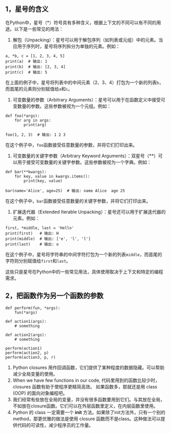 ## 1，星号的含义

在Python中，星号（*）符号具有多种含义，根据上下文的不同可以有不同的用途。以下是一些常见的用法：

1. 解包（Unpacking）：星号可以用于解包序列（如列表或元组）中的元素。当应用于序列时，星号将序列拆分为单独的元素。例如：

```
a, *b, c = [1, 2, 3, 4, 5]
print(a)  # 输出: 1
print(b)  # 输出: [2, 3, 4]
print(c)  # 输出: 5
```

在上面的例子中，星号将列表中的中间元素（2、3、4）打包为一个新的列表`b`，而首尾的元素则分别赋值给`a`和`c`。

1. 可变数量的参数（Arbitrary Arguments）：星号可以用于在函数定义中接受可变数量的参数。这些参数被视为一个元组。例如：

```
def foo(*args):
    for arg in args:
        print(arg)

foo(1, 2, 3)  # 输出: 1 2 3
```

在这个例子中，`foo`函数接受任意数量的参数，并将它们打印出来。

1. 可变数量的关键字参数（Arbitrary Keyword Arguments）：双星号（**）可以用于接受可变数量的关键字参数。这些参数被视为一个字典。例如：

```
def bar(**kwargs):
    for key, value in kwargs.items():
        print(key, value)

bar(name='Alice', age=25)  # 输出: name Alice  age 25
```

在这个例子中，`bar`函数接受任意数量的关键字参数，并将它们打印出来。

1. 扩展迭代器（Extended Iterable Unpacking）：星号还可以用于扩展迭代器的元素。例如：

```
first, *middle, last = 'Hello'
print(first)   # 输出: H
print(middle)  # 输出: ['e', 'l', 'l']
print(last)    # 输出: o
```

在这个例子中，星号将字符串的中间字符打包为一个新的列表`middle`，而首尾的字符则分别赋值给`first`和`last`。

这些只是星号在Python中的一些常见用法，具体使用取决于上下文和特定的编程需求。

## 2，把函数作为另一个函数的参数

```
def perform(fun, *args):
    fun(*args)

def action1(args):
    # something

def action2(args):
    # something

perform(action1)
perform(action2, p)
perform(action3, p, r)
```

1. Python closures 用作回调函数，它们提供了某种程度的数据隐藏。可以帮助减少全局变量的使用。
2. When we have few functions in our code, 代码里用到的函数比较少时，closures 函数有助于使程序更精简高效。 如果函数多，那就还是用 class (OOP) 的面向对象编程吧。        
3. 我们经常有些放在全局的变量，并没有很多函数要用到它们。与其放在全局，不如放在closure函数。它们可以在外层函数里定义，在内层函数里使用。
4. Python 的 class 一定需要一个 __init__ 方法。如果除了init方法外，只有一个别的method，那更优雅的做法是使用 closure 函数而不是class。这种做法可以提供代码的可读性，减少程序员的工作量。